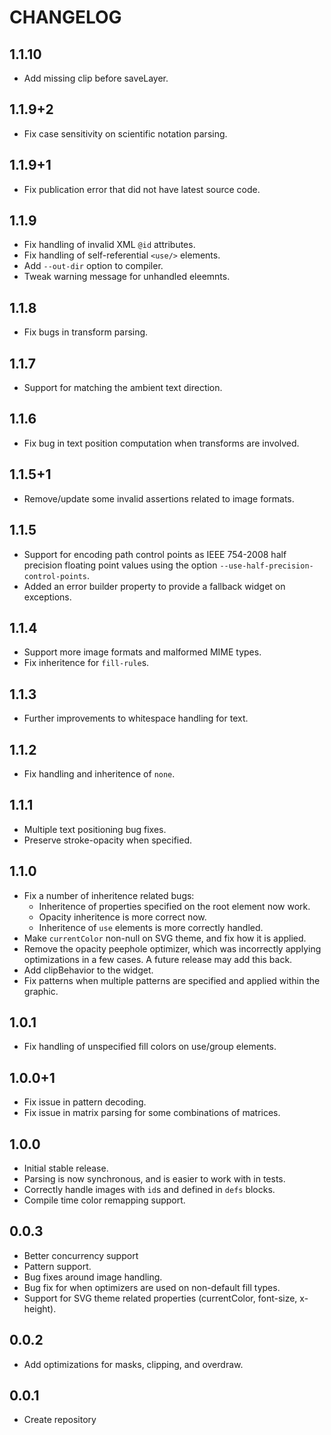 # CHANGELOG

## 1.1.10

- Add missing clip before saveLayer.

## 1.1.9+2

- Fix case sensitivity on scientific notation parsing.

## 1.1.9+1

- Fix publication error that did not have latest source code.

## 1.1.9

- Fix handling of invalid XML `@id` attributes.
- Fix handling of self-referential `<use/>` elements.
- Add `--out-dir` option to compiler.
- Tweak warning message for unhandled eleemnts.

## 1.1.8

-  Fix bugs in transform parsing.

## 1.1.7

- Support for matching the ambient text direction.

## 1.1.6

- Fix bug in text position computation when transforms are involved.

## 1.1.5+1

- Remove/update some invalid assertions related to image formats.

## 1.1.5

- Support for encoding path control points as IEEE 754-2008 half precision
  floating point values using the option `--use-half-precision-control-points`.
- Added an error builder property to provide a fallback widget on exceptions.

## 1.1.4

- Support more image formats and malformed MIME types.
- Fix inheritence for `fill-rule`s.

## 1.1.3

- Further improvements to whitespace handling for text.

## 1.1.2

- Fix handling and inheritence of `none`.

## 1.1.1

- Multiple text positioning bug fixes.
- Preserve stroke-opacity when specified.

## 1.1.0

- Fix a number of inheritence related bugs:
  - Inheritence of properties specified on the root element now work.
  - Opacity inheritence is more correct now.
  - Inheritence of `use` elements is more correctly handled.
- Make `currentColor` non-null on SVG theme, and fix how it is applied.
- Remove the opacity peephole optimizer, which was incorrectly applying
  optimizations in a few cases. A future release may add this back.
- Add clipBehavior to the widget.
- Fix patterns when multiple patterns are specified and applied within the
  graphic.

## 1.0.1

- Fix handling of unspecified fill colors on use/group elements.

## 1.0.0+1

- Fix issue in pattern decoding.
- Fix issue in matrix parsing for some combinations of matrices.

## 1.0.0

* Initial stable release.
* Parsing is now synchronous, and is easier to work with in tests.
* Correctly handle images with `id`s and defined in `defs` blocks.
* Compile time color remapping support.

## 0.0.3

* Better concurrency support
* Pattern support.
* Bug fixes around image handling.
* Bug fix for when optimizers are used on non-default fill types.
* Support for SVG theme related properties (currentColor, font-size, x-height).

## 0.0.2

* Add optimizations for masks, clipping, and overdraw.

## 0.0.1

* Create repository
